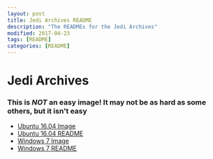 ```yaml
---
layout: post
title: Jedi Archives README
description: "The READMEs for the Jedi Archives"
modified: 2017-04-23
tags: [README]
categories: [README]
---
```


# Jedi Archives

### This is *NOT* an easy image! It may not be as hard as some others, but it isn't easy

 - [Ubuntu 16.04 Image](https://drive.google.com/a/pylusd.org/file/d/0Bz8huSGWPy-semRVT29Fd0JoZnM/view?usp=sharing)
 - [Ubuntu 16.04 README](/ReadmeDump/JediArchiveUbuntu16)
 - [Windows 7 Image](https://drive.google.com/file/d/0B3NhapebZQojbDNkUGhBdVFlak0/view?usp=sharing)
 - [Windows 7 README](/ReadmeDump/JediArchiveWindows7)
